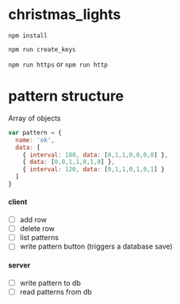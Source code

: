 # christmas_lights

`npm install`

`npm run create_keys`

`npm run https` or `npm run http`


# pattern structure

Array of objects

```javascript
var pattern = {
  name: 'ok',
  data: [
    { interval: 180, data: [0,1,1,0,0,0,0] },
    { data: [0,0,1,1,0,1,0] },
    { interval: 120, data: [0,1,1,0,1,0,1] }
  ]
}
```

#### client
* [ ] add row
* [ ] delete row
* [ ] list patterns
* [ ] write pattern button (triggers a database save)

#### server
* [ ] write pattern to db
* [ ] read patterns from db

